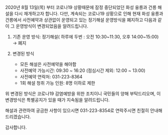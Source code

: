 2020년 8월 13일(목) 부터 코로나19 상황때문에 잠정 중단되었던 화성 융릉과 건릉 해설을 다시 재개하고자 합니다. 다만, 계속되는 코로나19 상황으로 인해 현재 화성 융릉과 건릉에서 사전예약과 상관없이 운영되고 있는 정기해설 운영방식을 폐지하고 다음과 같이 그 운영방식이 변경되었음을 알려드립니다.

1. 기존 운영 방식: 정기해설( 하루에 두번 : 오전 10:30~11:30, 오후 14:00~15:00) → 폐지

2. 변경된 방식
   - 모든 해설은 사전예약을 해야함
   - 사전예약 가능시간: 09:30 ~ 16:20 (점심시간 제외: 12:00 ~ 13:00)
   - 사전예약 연락처: 031-223-8364
   - 1회 해설 청취 가능 인원: 8명 이하로 제한

위 변경된 방식은 코로나19 감염예방을 위한 조치이니 국민들의 양해 부탁드리오며, 이 변경방식은 특별공지가 있을 때가 지속됨을 알려드립니다.

해설과 관련하여 궁금한 사항이 있으시면 031-223-8354로 연락주시면 친절히 안내해 드리겠습니다.

감사합니다.
